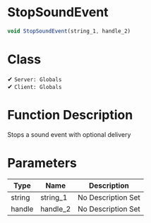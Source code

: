 # StopSoundEvent
```js
void StopSoundEvent(string_1, handle_2)
```
# Class
✔ `Server: Globals`  
✔ `Client: Globals`  

# Function Description
Stops a sound event with optional delivery
# Parameters
Type|Name|Description
--|--|--
string|string_1|No Description Set
handle|handle_2|No Description Set
